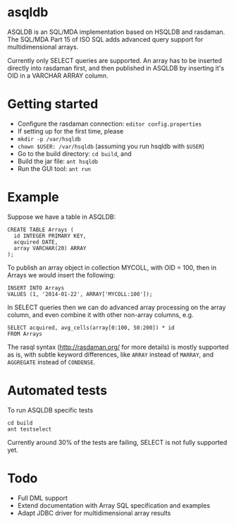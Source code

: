 asqldb
======

ASQLDB is an SQL/MDA implementation based on HSQLDB and rasdaman. The SQL/MDA
Part 15 of ISO SQL adds advanced query support for multidimensional arrays.

Currently only SELECT queries are supported. An array has to be inserted
directly into rasdaman first, and then published in ASQLDB by inserting it's
OID in a VARCHAR ARRAY column.

Getting started
===============
* Configure the rasdaman connection: `editor config.properties`
* If setting up for the first time, please
 * `mkdir -p /var/hsqldb`
 * `chown $USER: /var/hsqldb` (assuming you run hsqldb with `$USER`)
* Go to the build directory: `cd build`, and
 * Build the jar file: `ant hsqldb`
 * Run the GUI tool: `ant run`

Example
=======
Suppose we have a table in ASQLDB:

    CREATE TABLE Arrays (
      id INTEGER PRIMARY KEY,
      acquired DATE,
      array VARCHAR(20) ARRAY
    );

To publish an array object in collection MYCOLL, with OID = 100, then in Arrays
we would insert the following:

    INSERT INTO Arrays
    VALUES (1, '2014-01-22', ARRAY['MYCOLL:100']);

In SELECT queries then we can do advanced array processing on the array column,
and even combine it with other non-array columns, e.g.

    SELECT acquired, avg_cells(array[0:100, 50:200]) * id
    FROM Arrays

The rasql syntax (http://rasdaman.org/ for more details) is mostly supported as
is, with subtle keyword differences, like `ARRAY` instead of `MARRAY`, and
`AGGREGATE` instead of `CONDENSE`.

Automated tests
===============
To run ASQLDB specific tests

    cd build
    ant testselect
    
Currently around 30% of the tests are failing, SELECT is not fully supported yet.

Todo
====
* Full DML support
* Extend documentation with Array SQL specification and examples
* Adapt JDBC driver for multidimensional array results
